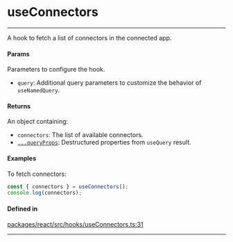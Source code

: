 # useConnectors
---

A hook to fetch a list of connectors in the connected app.

#### Params

Parameters to configure the hook.
- `query`: Additional query parameters to customize the behavior of `useNamedQuery`.

#### Returns

An object containing:
- `connectors`: The list of available connectors.
- [`...queryProps`](https://tanstack.com/query/latest/docs/framework/react/reference/useQuery): Destructured properties from `useQuery` result.

#### Examples

To fetch connectors:
```ts
const { connectors } = useConnectors();
console.log(connectors);
```

#### Defined in
[packages/react/src/hooks/useConnectors.ts:31](https://github.com/fuellabs/fuel-connectors/blob/main/packages/react/src/hooks/useConnectors.ts#L31)

___
